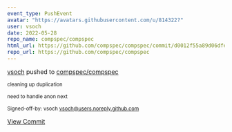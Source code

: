 ```yaml
---
event_type: PushEvent
avatar: "https://avatars.githubusercontent.com/u/814322?"
user: vsoch
date: 2022-05-28
repo_name: compspec/compspec
html_url: https://github.com/compspec/compspec/commit/d0012f55a89d06dfe44a1b5aa14be191db446f46
repo_url: https://github.com/compspec/compspec
---
```


<a href='https://github.com/vsoch' target='_blank'>vsoch</a> pushed to <a href='https://github.com/compspec/compspec' target='_blank'>compspec/compspec</a>

<small>cleaning up duplication

need to handle anon next

Signed-off-by: vsoch <vsoch@users.noreply.github.com></small>

<a href='https://github.com/compspec/compspec/commit/d0012f55a89d06dfe44a1b5aa14be191db446f46' target='_blank'>View Commit</a>